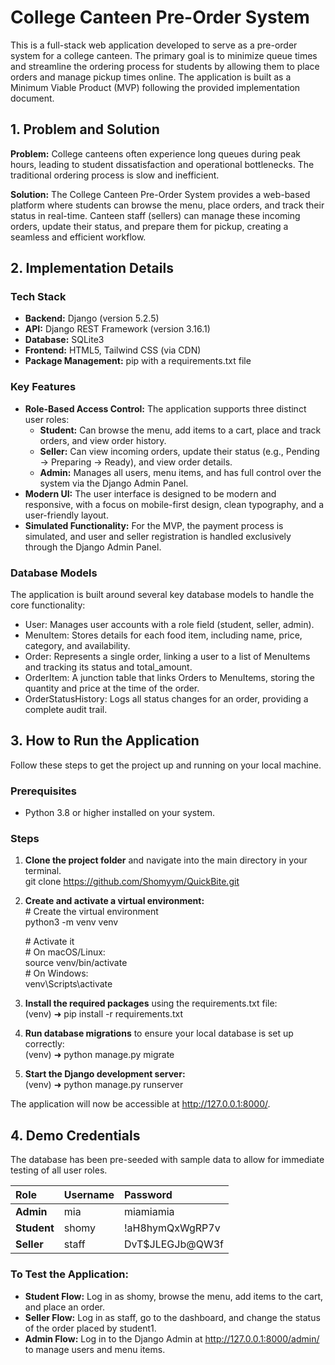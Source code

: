 # **College Canteen Pre-Order System**

This is a full-stack web application developed to serve as a pre-order system for a college canteen. The primary goal is to minimize queue times and streamline the ordering process for students by allowing them to place orders and manage pickup times online. The application is built as a Minimum Viable Product (MVP) following the provided implementation document.

## **1\. Problem and Solution**

**Problem:** College canteens often experience long queues during peak hours, leading to student dissatisfaction and operational bottlenecks. The traditional ordering process is slow and inefficient.

**Solution:** The College Canteen Pre-Order System provides a web-based platform where students can browse the menu, place orders, and track their status in real-time. Canteen staff (sellers) can manage these incoming orders, update their status, and prepare them for pickup, creating a seamless and efficient workflow.

## **2\. Implementation Details**

### **Tech Stack**

* **Backend:** Django (version 5.2.5)  
* **API:** Django REST Framework (version 3.16.1)  
* **Database:** SQLite3  
* **Frontend:** HTML5, Tailwind CSS (via CDN)  
* **Package Management:** pip with a requirements.txt file

### **Key Features**

* **Role-Based Access Control:** The application supports three distinct user roles:  
  * **Student:** Can browse the menu, add items to a cart, place and track orders, and view order history.  
  * **Seller:** Can view incoming orders, update their status (e.g., Pending → Preparing → Ready), and view order details.  
  * **Admin:** Manages all users, menu items, and has full control over the system via the Django Admin Panel.  
* **Modern UI:** The user interface is designed to be modern and responsive, with a focus on mobile-first design, clean typography, and a user-friendly layout.  
* **Simulated Functionality:** For the MVP, the payment process is simulated, and user and seller registration is handled exclusively through the Django Admin Panel.

### **Database Models**

The application is built around several key database models to handle the core functionality:

* User: Manages user accounts with a role field (student, seller, admin).  
* MenuItem: Stores details for each food item, including name, price, category, and availability.  
* Order: Represents a single order, linking a user to a list of MenuItems and tracking its status and total\_amount.  
* OrderItem: A junction table that links Orders to MenuItems, storing the quantity and price at the time of the order.  
* OrderStatusHistory: Logs all status changes for an order, providing a complete audit trail.

## **3\. How to Run the Application**

Follow these steps to get the project up and running on your local machine.

### **Prerequisites**

* Python 3.8 or higher installed on your system.

### **Steps**

1. **Clone the project folder** and navigate into the main directory in your terminal.  
   git clone https://github.com/Shomyym/QuickBite.git  
2. **Create and activate a virtual environment:**  
   \# Create the virtual environment  
   python3 \-m venv venv

   \# Activate it  
   \# On macOS/Linux:  
   source venv/bin/activate  
   \# On Windows:  
   venv\\Scripts\\activate

3. **Install the required packages** using the requirements.txt file:  
   (venv) ➜ pip install \-r requirements.txt

4. **Run database migrations** to ensure your local database is set up correctly:  
   (venv) ➜ python manage.py migrate

5. **Start the Django development server:**  
   (venv) ➜ python manage.py runserver

The application will now be accessible at http://127.0.0.1:8000/.

## **4\. Demo Credentials**

The database has been pre-seeded with sample data to allow for immediate testing of all user roles.

| Role | Username | Password |
| :---- | :---- | :---- |
| **Admin** | mia | miamiamia |
| **Student** | shomy | \!aH8hymQxWgRP7v |
| **Seller** | staff | DvT$JLEGJb@QW3f |

### **To Test the Application:**

* **Student Flow:** Log in as shomy, browse the menu, add items to the cart, and place an order.  
* **Seller Flow:** Log in as staff, go to the dashboard, and change the status of the order placed by student1.  
* **Admin Flow:** Log in to the Django Admin at http://127.0.0.1:8000/admin/ to manage users and menu items.
